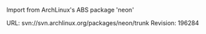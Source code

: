 Import from ArchLinux's ABS package 'neon'

URL: svn://svn.archlinux.org/packages/neon/trunk
Revision: 196284
